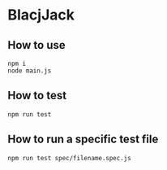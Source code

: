 # BlacjJack

## How to use
```
npm i
node main.js
```

## How to test
```
npm run test
```
## How to run a specific test file
```
npm run test spec/filename.spec.js
```
